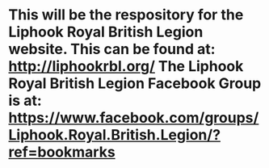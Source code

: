 # This will be the respository for the Liphook Royal British Legion website.  This can be found at: http://liphookrbl.org/  The Liphook Royal British Legion Facebook Group is at: https://www.facebook.com/groups/Liphook.Royal.British.Legion/?ref=bookmarks
